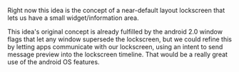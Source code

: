 Right now this idea is the concept of a near-default layout lockscreen that lets us have a small widget/information area.

This idea's original concept is already fulfilled by the android 2.0 window flags that let any window supersede the lockscreen, but we could refine this by letting apps communicate with our lockscreen, using an intent to send message preview into the lockscreen timeline. That would be a really great use of the android OS features.